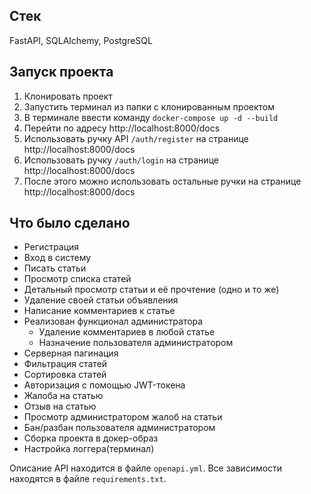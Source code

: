 ## Стек
FastAPI, SQLAlchemy, PostgreSQL

## Запуск проекта
1. Клонировать проект
2. Запустить терминал из папки с клонированным проектом
3. В терминале ввести команду `docker-compose up -d --build`
4. Перейти по адресу http://localhost:8000/docs
5. Использовать ручку API `/auth/register` на странице http://localhost:8000/docs
6. Использовать ручку `/auth/login` на странице http://localhost:8000/docs
7. После этого можно использовать остальные ручки на странице http://localhost:8000/docs

## Что было сделано
- Регистрация
- Вход в систему
- Писать статьи
- Просмотр списка статей
- Детальный просмотр статьи и её прочтение (одно и то же)
- Удаление своей статьи объявления
- Написание комментариев к статье
- Реализован функционал администратора
    - Удаление комментариев в любой статье
    - Назначение пользователя администратором
- Серверная пагинация
- Фильтрация статей
- Сортировка статей
- Авторизация с помощью JWT-токена
- Жалоба на статью
- Отзыв на статью
- Просмотр администратором жалоб на статьи
- Бан/разбан пользователя администратором
- Сборка проекта в докер-образ
- Настройка логгера(терминал)

Описание API находится в файле `openapi.yml`.
Все зависимости находятся в файле `requirements.txt`.